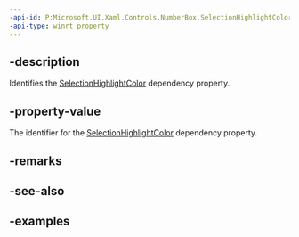 ```yaml
---
-api-id: P:Microsoft.UI.Xaml.Controls.NumberBox.SelectionHighlightColorProperty
-api-type: winrt property
---
```


## -description

Identifies the [SelectionHighlightColor](numberbox_selectionhighlightcolor.md) dependency property.

## -property-value

The identifier for the [SelectionHighlightColor](numberbox_selectionhighlightcolor.md) dependency property.

## -remarks

## -see-also

## -examples

